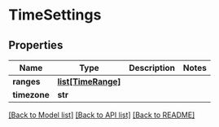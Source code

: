 # TimeSettings

## Properties
Name | Type | Description | Notes
------------ | ------------- | ------------- | -------------
**ranges** | [**list[TimeRange]**](TimeRange.md) |  | 
**timezone** | **str** |  | 

[[Back to Model list]](../README.md#documentation-for-models) [[Back to API list]](../README.md#documentation-for-api-endpoints) [[Back to README]](../README.md)

